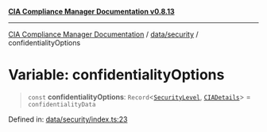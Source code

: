 [**CIA Compliance Manager Documentation v0.8.13**](../../../README.md)

***

[CIA Compliance Manager Documentation](../../../modules.md) / [data/security](../README.md) / confidentialityOptions

# Variable: confidentialityOptions

> `const` **confidentialityOptions**: `Record`\<[`SecurityLevel`](../../../types/cia/type-aliases/SecurityLevel.md), [`CIADetails`](../../../types/interfaces/CIADetails.md)\> = `confidentialityData`

Defined in: [data/security/index.ts:23](https://github.com/Hack23/cia-compliance-manager/blob/2f6ce8651c6fa9a0d9c8860576f0ee67ef038efd/src/data/security/index.ts#L23)

